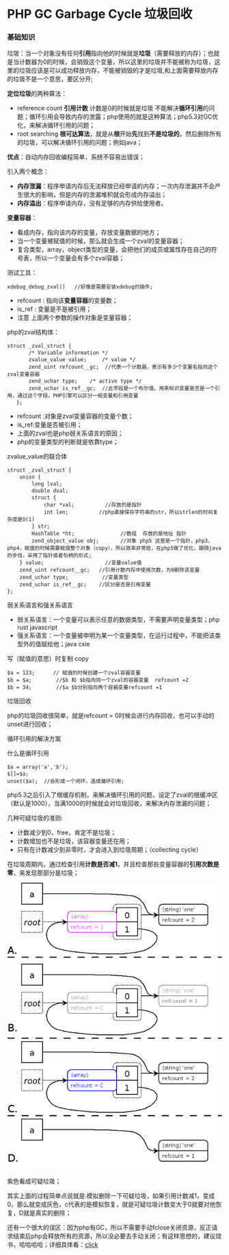 # PHP GC Garbage Cycle  垃圾回收

### 基础知识

垃圾：当一个对象没有任何**引用**指向他的时候就是**垃圾**（需要释放的内存）；也就是当计数器为0的时候，会销毁这个变量，所以这里的垃圾并不能被称为垃圾，这里的垃圾应该是可以成功释放内存，不能被销毁的才是垃圾,和上面需要释放内存的垃圾不是一个意思，要区分开;

**定位垃圾**的两种算法：

* reference count  **引用计数** 计数是0的时候就是垃圾 不能解决**循环引用**的问题；循环引用会导致内存的泄露；php使用的就是这种算法；php5.3对GC优化，来解决循环引用的问题；
* root searching **根可达算法**，就是从**根**开始**先**找到**不是垃圾的**，然后删除所有的垃圾，可以解决循环引用的问题；例如java；

**优点**：自动内存回收编程简单，系统不容易出错误；

引入两个概念：

* **内存泄漏**：程序申请内存后无法释放已经申请的内存；一次内存泄漏并不会产生很大的影响，但是内存的泄漏堆积就会形成内存溢出；
* **内存溢出**：程序申请内存，没有足够的内存供给使用者。

**变量容器**：

* 看成内存，指向该内存的变量，存放变量数据的地方；
* 当一个变量被赋值的时候，那么就会生成一个zval的变量容器；
* 复合类型，array，object类型的变量，会把他们的成员或属性存在自己的符号表，所以一个变量会有多个zval容器；

测试工具：

~~~
xdebug_debug_zval()   //好像是需要安装xdebug的插件;
~~~

* refcount : 指向该**变量容器**的变量数；
* is_ref : 变量是不是被引用；
* 注意 上面两个参数的操作对象是变量容器；

php的zval结构体：

~~~
struct _zval_struct {  
       /* Variable information */  
       zvalue_value value;     /* value */  
       zend_uint refcount__gc;  //代表一个计数器，表示有多少个变量名指向这个zval变量容器
       zend_uchar type;    /* active type */  
       zend_uchar is_ref__gc;  //此字段是一个布尔值，用来标识变量是否是一个引用，通过这个字段，PHP引擎可以区分一般变量和引用变量
   };  
~~~

* refcount :对象是zval变量容器的变量个数；
* is_ref:变量是否被引用；
* 上面的zval也是php弱关系语言的原因；
* php的变量类型的判断就是依靠type；

zvalue_value的联合体

~~~
struct _zval_struct {
    union {
        long lval;
        double dval;
        struct {
            char *val;			//存放的是指针
            int len;          //php直接保存字符串的str，所以strlen的时间复杂度是O(1)
        } str;
        HashTable *ht;               //数组  存放的是地址 指针
        zend_object_value obj;       //对象 php5 这里是一个指针，php3，php4，赋值的时候需要赋值整个对象（copy），所以效率非常低，在php5做了优化，跟随java的步伐，采用了指针或者句柄的形式;
    } value;                    //变量value值
    zend_uint refcount__gc;   //引用计数内存中使用次数，为0删除该变量
    zend_uchar type;           //变量类型
    zend_uchar is_ref__gc;    //区分是否是引用变量
};
~~~

弱关系语言和强关系语言

* 弱关系语言：一个变量可以表示任意的数据类型，不需要声明变量类型；php rust javascript
* 强关系语言：一个变量被申明为某一个变量类型，在运行过程中，不能把该类型外的值赋给他；java cxie

写（赋值的意思）时复制 copy

~~~
$a = 123;      // 赋值的时候创建一个zval容器变量
$b = $a;		//$b 和 $b指向同一个zval的容器变量  refcount =2
$b = 34;		//$a $b分别指向两个容器变量refcount =1
~~~

垃圾回收

php的垃圾回收很简单，就是refcount = 0时候会进行内存回收，也可以手动的unset进行回收；

循环引用的解决方案

什么是循环引用

~~~
$a = array('a','b');
$[]=$a;
unset($a);  //会形成一个闭环，造成循环引用;
~~~



php5.3之后引入了根缓存机制，来解决循环引用的问题，设定了zval的根缓冲区（默认是1000），当满1000的时候就会对垃圾回收，来解决内存泄漏的问题；

几种可疑垃圾的准则:

* 计数减少到0，free，肯定不是垃圾；
* 计数增加也不是垃圾，该容器变量还在用；
* 只有在计数减少到非零时，才会进入到垃圾周期；（collecting cycle）

在垃圾周期内，通过检查引用**计数是否减1**，并且检查那些变量容器的**引用次数是零**，来发现那部分是垃圾；





![垃圾回收算法](GC.assets/12f37b1c6963c1c5c18f30495416a197-gc-algorithm.png)

紫色看成可疑垃圾；

其实上面的过程简单点说就是:模拟删除一下可疑垃圾，如果引用计数减1，变成0，那么就变成灰色，c代表的是模拟恢复，就是可疑垃圾计数变大于0就要对他恢复，D就是真实的删除；



还有一个很大的误区：因为php有GC，所以不需要手动fclose关闭资源，反正请求结束后php会释放所有的资源，所以没必要去手动关闭；有这样思想的，建议烧书，哈哈哈哈；详细具体看：[click](https://www.laruence.com/2012/07/25/2662.html)

